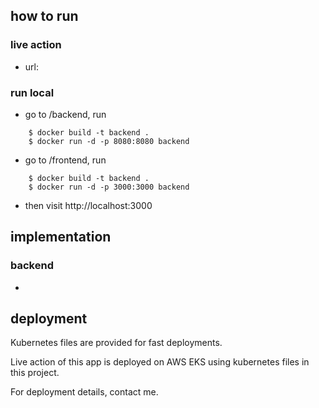 ## how to run

### live action
* url: 

### run local
* go to /backend, run 
```
    $ docker build -t backend .      
    $ docker run -d -p 8080:8080 backend
```

* go to /frontend, run 
```
    $ docker build -t backend .      
    $ docker run -d -p 3000:3000 backend
```

* then visit http://localhost:3000

## implementation

### backend

* 

## deployment
Kubernetes files are provided for fast deployments.

Live action of this app is deployed on AWS EKS using kubernetes files in this project.

For deployment details, contact me. 

